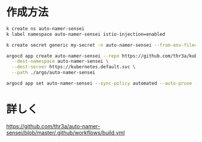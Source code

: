 # 作成方法

```sh
k create ns auto-namer-sensei
k label namespace auto-namer-sensei istio-injection=enabled

k create secret generic my-secret -n auto-namer-sensei --from-env-file=.env

argocd app create auto-namer-sensei --repo https://github.com/thr3a/kubernetes-manifests.git \
  --dest-namespace auto-namer-sensei \
  --dest-server https://kubernetes.default.svc \
  --path ./argo/auto-namer-sensei

argocd app set auto-namer-sensei --sync-policy automated --auto-prune --allow-empty
```

# 詳しく

https://github.com/thr3a/auto-namer-sensei/blob/master/.github/workflows/build.yml
